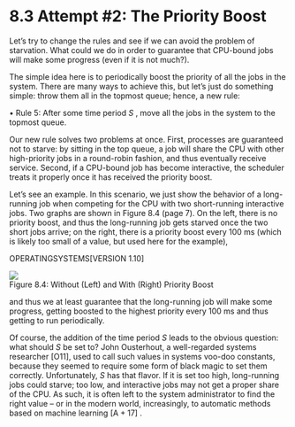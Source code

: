 # 8.3 Attempt #2: The Priority Boost  

Let’s try to change the rules and see if we can avoid the problem of starvation. What could we do in order to guarantee that CPU-bound jobs will make some progress (even if it is not much?).  

The simple idea here is to periodically boost the priority of all the jobs in the system. There are many ways to achieve this, but let’s just do something simple: throw them all in the topmost queue; hence, a new rule:  

• Rule 5: After some time period $S$ , move all the jobs in the system to the topmost queue.  

Our new rule solves two problems at once. First, processes are guaranteed not to starve: by sitting in the top queue, a job will share the CPU with other high-priority jobs in a round-robin fashion, and thus eventually receive service. Second, if a CPU-bound job has become interactive, the scheduler treats it properly once it has received the priority boost.  

Let’s see an example. In this scenario, we just show the behavior of a long-running job when competing for the CPU with two short-running interactive jobs. Two graphs are shown in Figure 8.4 (page 7). On the left, there is no priority boost, and thus the long-running job gets starved once the two short jobs arrive; on the right, there is a priority boost every 100 ms (which is likely too small of a value, but used here for the example),  

OPERATINGSYSTEMS[VERSION 1.10]  

![](images/0e59c3c2a6e1825adc9ef883c6c0d3f0755702af1ba996ef3229d9bdbf78d995.jpg)  
Figure 8.4: Without (Left) and With (Right) Priority Boost  

and thus we at least guarantee that the long-running job will make some progress, getting boosted to the highest priority every $1 0 0 ~ \mathrm { { m s } }$ and thus getting to run periodically.  

Of course, the addition of the time period $S$ leads to the obvious question: what should $S$ be set to? John Ousterhout, a well-regarded systems researcher [O11], used to call such values in systems voo-doo constants, because they seemed to require some form of black magic to set them correctly. Unfortunately, $S$ has that flavor. If it is set too high, long-running jobs could starve; too low, and interactive jobs may not get a proper share of the CPU. As such, it is often left to the system administrator to find the right value – or in the modern world, increasingly, to automatic methods based on machine learning $[ \mathrm { A } { + } 1 7 ]$ .  

